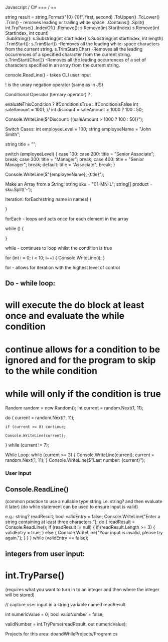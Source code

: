 Javascript / C# 
=== / == 

string result = string.Format("{0} {1}!", first, second)
.ToUpper() 
.ToLower() 
.Trim() - removes leading or trailing white space. 
.Contains()
.Split()
int.TryParse()
.IndexOf()
.Remove(): 
    s.Remove(int StartIndex)
    s.Remove(int StartIndex, int count)  
.SubString():
    s.Substring(int startIndex)
    s.Substring(int startIndex, int length)
.TrimStart():
    s.TrimStart()       -Removes all the leading white-space characters from the current string.
    s.TrimStart(Char)   -Removes all the leading occurrences of a specified character from the current string.
    s.TrimStart(Char[])	-Removes all the leading occurrences of a set of characters specified in an array from the current string.

console.ReadLine() - takes CLI user input

! is the unary negation operator (same as in JS)

Conditional Operator (ternary operator)
? :

evaluateThisCondition ? ifConditionIsTrue : IfConditionIsFalse
int saleAmount = 1001;
// int discount = saleAmount > 1000 ? 100 : 50;

Console.WriteLine($"Discount: {(saleAmount > 1000 ? 100 : 50)}");

Switch Cases: 
int employeeLevel = 100;
string employeeName = "John Smith";

string title = "";

switch (employeeLevel)
{
    case 100:
    case 200:
        title = "Senior Associate";
        break;
    case 300:
        title = "Manager";
        break;
    case 400:
        title = "Senior Manager";
        break;
    default:
        title = "Associate";
        break;
}

Console.WriteLine($"{employeeName}, {title}");



Make an Array from a String: 
string sku = "01-MN-L";
string[] product = sku.Split('-');


Iteration: 
forEach(string name in names) { 

}

forEach - loops and acts once for each element in the array

while () { 

}

while - continues to loop whilst the condition is true 


for (int i = 0; i < 10; i++)
{
    Console.WriteLine(i);
}

for - allows for iteration with the highest level of control 


## Do - while loop: 
# will execute the do block at least once and evaluate the while condition
# continue allows for a condition to be ignored and for the program to skip to the while condition
# while will only if the condition is true 


Random random = new Random();
int current = random.Next(1, 11);

do
{
    current = random.Next(1, 11);

    if (current >= 8) continue;

    Console.WriteLine(current);
} while (current != 7);


While Loop: 
while (current >= 3)
{
    Console.WriteLine(current);
    current = random.Next(1, 11);
}
Console.WriteLine($"Last number: {current}");

### User input
## Console.ReadLine()
(common practice to use a nullable type string i.e. string? and then evaluate it later)
(do while statement can be used to ensure input is valid)

e.g.: 
string? readResult;
bool validEntry = false;
Console.WriteLine("Enter a string containing at least three characters:");
do
{
    readResult = Console.ReadLine();
    if (readResult != null)
    {
        if (readResult.Length >= 3)
        {
            validEntry = true;
        }
        else
        {
            Console.WriteLine("Your input is invalid, please try again.");
        }
    }
} while (validEntry == false);


## integers from user input: 
# int.TryParse()
(requires what you want to turn in to an integer and then where the integer will be stored)

// capture user input in a string variable named readResult

int numericValue = 0;
bool validNumber = false;

validNumber = int.TryParse(readResult, out numericValue);

Projects for this area: 
doandWhileProjects/Program.cs
